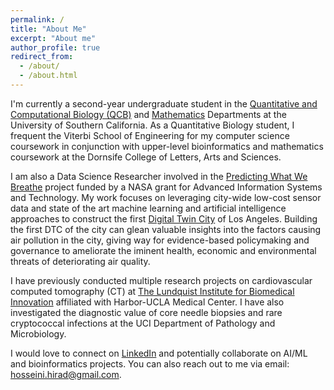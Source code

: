 ```yaml
---
permalink: /
title: "About Me"
excerpt: "About me"
author_profile: true
redirect_from: 
  - /about/
  - /about.html
---
```


I'm currently a second-year undergraduate student in the [Quantitative and Computational Biology (QCB)](https://www.qcb-dornsife.usc.edu/) and [Mathematics](https://dornsife.usc.edu/mathematics/) Departments at the University of Southern California. As a Quantitative Biology student, I frequent the Viterbi School of Engineering for my computer science coursework in conjunction with upper-level bioinformatics and mathematics coursework at the Dornsife College of Letters, Arts and Sciences. 

I am also a Data Science Researcher involved in the [Predicting What We Breathe](https://airquality.lacity.org/) project funded by a NASA grant for Advanced Information Systems and Technology. My work focuses on leveraging city-wide low-cost sensor data and state of the art machine learning and artificial intelligence approaches to construct the first [Digital Twin City](https://www.sciencedirect.com/science/article/pii/S2096232021000238) of Los Angeles. Building the first DTC of the city can glean valuable insights into the factors causing air pollution in the city, giving way for evidence-based policymaking and governance to ameliorate the iminent health, economic and environmental threats of deteriorating air quality. 

I have previously conducted multiple research projects on cardiovascular computed tomography (CT) at [The Lundquist Institute for Biomedical Innovation](https://lundquist.org/) affiliated with Harbor-UCLA Medical Center. I have also investigated the diagnostic value of core needle biopsies and rare cryptococcal infections at the UCI Department of Pathology and Microbiology.

I would love to connect on [LinkedIn](https://www.linkedin.com/in/hirad-hosseini-1899231b0/) and potentially collaborate on AI/ML and bioinformatics projects. You can also reach out to me via email: [hosseini.hirad@gmail.com](mailto:hosseini.hirad@gmail.com).